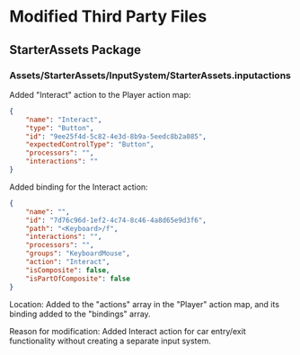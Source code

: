 # Modified Third Party Files

## StarterAssets Package

### Assets/StarterAssets/InputSystem/StarterAssets.inputactions

Added "Interact" action to the Player action map:

```json
{
    "name": "Interact",
    "type": "Button",
    "id": "9ee25f4d-5c82-4e3d-8b9a-5eedc8b2a085",
    "expectedControlType": "Button",
    "processors": "",
    "interactions": ""
}
```

Added binding for the Interact action:

```json
{
    "name": "",
    "id": "7d76c96d-1ef2-4c74-8c46-4a8d65e9d3f6",
    "path": "<Keyboard>/f",
    "interactions": "",
    "processors": "",
    "groups": "KeyboardMouse",
    "action": "Interact",
    "isComposite": false,
    "isPartOfComposite": false
}
```

Location: Added to the "actions" array in the "Player" action map, and its binding added to the "bindings" array.

Reason for modification: Added Interact action for car entry/exit functionality without creating a separate input system. 